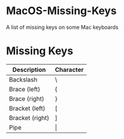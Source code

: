 # MacOS-Missing-Keys
A list of missing keys on some Mac keyboards 

# Missing Keys

Description  | Character
------------- | -------------
Backslash  | \
Brace (left) | {
Brace (right) | }
Bracket (left) | [ 
Bracket (right) | ]
Pipe | \|
